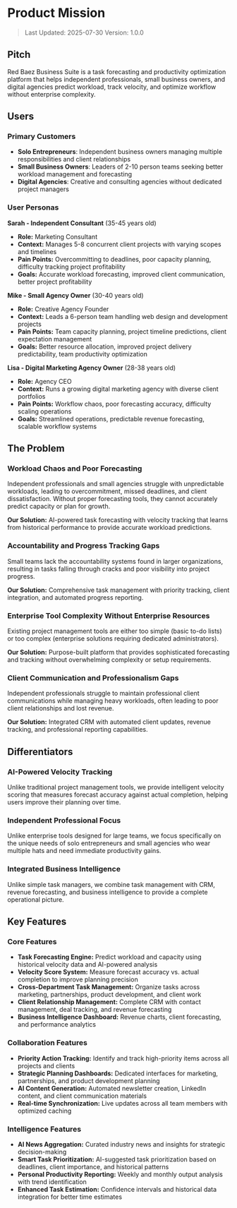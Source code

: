 # Product Mission

> Last Updated: 2025-07-30
> Version: 1.0.0

## Pitch

Red Baez Business Suite is a task forecasting and productivity optimization platform that helps independent professionals, small business owners, and digital agencies predict workload, track velocity, and optimize workflow without enterprise complexity.

## Users

### Primary Customers

- **Solo Entrepreneurs**: Independent business owners managing multiple responsibilities and client relationships
- **Small Business Owners**: Leaders of 2-10 person teams seeking better workload management and forecasting
- **Digital Agencies**: Creative and consulting agencies without dedicated project managers

### User Personas

**Sarah - Independent Consultant** (35-45 years old)
- **Role:** Marketing Consultant
- **Context:** Manages 5-8 concurrent client projects with varying scopes and timelines
- **Pain Points:** Overcommitting to deadlines, poor capacity planning, difficulty tracking project profitability
- **Goals:** Accurate workload forecasting, improved client communication, better project profitability

**Mike - Small Agency Owner** (30-40 years old)
- **Role:** Creative Agency Founder
- **Context:** Leads a 6-person team handling web design and development projects
- **Pain Points:** Team capacity planning, project timeline predictions, client expectation management
- **Goals:** Better resource allocation, improved project delivery predictability, team productivity optimization

**Lisa - Digital Marketing Agency Owner** (28-38 years old)
- **Role:** Agency CEO
- **Context:** Runs a growing digital marketing agency with diverse client portfolios
- **Pain Points:** Workflow chaos, poor forecasting accuracy, difficulty scaling operations
- **Goals:** Streamlined operations, predictable revenue forecasting, scalable workflow systems

## The Problem

### Workload Chaos and Poor Forecasting

Independent professionals and small agencies struggle with unpredictable workloads, leading to overcommitment, missed deadlines, and client dissatisfaction. Without proper forecasting tools, they cannot accurately predict capacity or plan for growth.

**Our Solution:** AI-powered task forecasting with velocity tracking that learns from historical performance to provide accurate workload predictions.

### Accountability and Progress Tracking Gaps

Small teams lack the accountability systems found in larger organizations, resulting in tasks falling through cracks and poor visibility into project progress.

**Our Solution:** Comprehensive task management with priority tracking, client integration, and automated progress reporting.

### Enterprise Tool Complexity Without Enterprise Resources

Existing project management tools are either too simple (basic to-do lists) or too complex (enterprise solutions requiring dedicated administrators).

**Our Solution:** Purpose-built platform that provides sophisticated forecasting and tracking without overwhelming complexity or setup requirements.

### Client Communication and Professionalism Gaps

Independent professionals struggle to maintain professional client communications while managing heavy workloads, often leading to poor client relationships and lost revenue.

**Our Solution:** Integrated CRM with automated client updates, revenue tracking, and professional reporting capabilities.

## Differentiators

### AI-Powered Velocity Tracking

Unlike traditional project management tools, we provide intelligent velocity scoring that measures forecast accuracy against actual completion, helping users improve their planning over time.

### Independent Professional Focus

Unlike enterprise tools designed for large teams, we focus specifically on the unique needs of solo entrepreneurs and small agencies who wear multiple hats and need immediate productivity gains.

### Integrated Business Intelligence

Unlike simple task managers, we combine task management with CRM, revenue forecasting, and business intelligence to provide a complete operational picture.

## Key Features

### Core Features

- **Task Forecasting Engine:** Predict workload and capacity using historical velocity data and AI-powered analysis
- **Velocity Score System:** Measure forecast accuracy vs. actual completion to improve planning precision
- **Cross-Department Task Management:** Organize tasks across marketing, partnerships, product development, and client work
- **Client Relationship Management:** Complete CRM with contact management, deal tracking, and revenue forecasting
- **Business Intelligence Dashboard:** Revenue charts, client forecasting, and performance analytics

### Collaboration Features

- **Priority Action Tracking:** Identify and track high-priority items across all projects and clients
- **Strategic Planning Dashboards:** Dedicated interfaces for marketing, partnerships, and product development planning
- **AI Content Generation:** Automated newsletter creation, LinkedIn content, and client communication materials
- **Real-time Synchronization:** Live updates across all team members with optimized caching

### Intelligence Features

- **AI News Aggregation:** Curated industry news and insights for strategic decision-making
- **Smart Task Prioritization:** AI-suggested task prioritization based on deadlines, client importance, and historical patterns
- **Personal Productivity Reporting:** Weekly and monthly output analysis with trend identification
- **Enhanced Task Estimation:** Confidence intervals and historical data integration for better time estimates